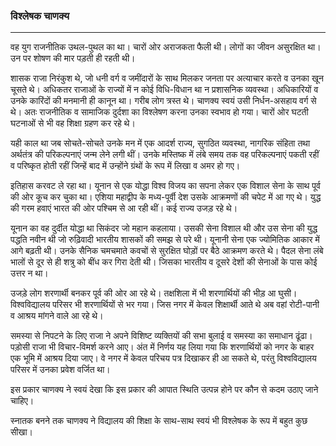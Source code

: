 ### विश्लेषक चाणक्य

---

वह युग राजनीतिक उथल-पुथल का था। चारों ओर अराजकता फैली थी। लोगों का जीवन असुरक्षित था। उन पर शोषण की मार पड़ती ही रहती थी।

शासक राजा निरंकुश थे, जो धनी वर्ग व जमींदारों के साथ मिलकर जनता पर अत्याचार करते व उनका खून चूसते थे। अधिकतर राजाओं के राज्यों में न कोई विधि-विधान था न प्रशासनिक व्यवस्था। अधिकारियों व उनके कारिंदों की मनमानी ही कानून था। गरीब लोग त्रस्त थे। चाणक्य स्वयं उसी निर्धन-असहाय वर्ग से थे। अतः राजनीतिक व सामाजिक दुर्दशा का विश्लेषण करना उनका स्वभाव हो गया। चारों ओर घटती घटनाओं से भी वह शिक्षा ग्रहण कर रहे थे।

यही काल था जब सोचते-सोचते उनके मन में एक आदर्श राज्य, सुगठित व्यवस्था, नागरिक संहिता तथा अर्थतंत्र की परिकल्पनाएं जन्म लेने लगी थीं। उनके मस्तिष्क में लंबे समय तक वह परिकल्पनाएं पकती रहीं व परिष्कृत होती रहीं जिन्हें बाद में उन्होंने ग्रंथों के रूप में लिखा व अमर हो गए।

इतिहास करवट ले रहा था। यूनान से एक योद्धा विश्व विजय का सपना लेकर एक विशाल सेना के साथ पूर्व की ओर कूच कर चुका था। एशिया महाद्वीप के मध्य-पूर्वी देश उसके आक्रमणों की चपेट में आ गए थे। युद्ध की गरम हवाएं भारत की ओर पश्चिम से आ रही थीं। कई राज्य उजड़ रहे थे।

यूनान का वह दुर्दीत योद्धा था सिकंदर जो महान कहलाया। उसकी सेना विशाल थी और उस सेना की युद्ध पद्धति नवीन थी जो रुढ़िवादी भारतीय शासकों की समझ से परे थी। यूनानी सेना एक ज्योमितिक आकार में आगे बढ़ती थी। उनके सैनिक चमचमाते कवचों से सुरक्षित घोड़ों पर बैठे आक्रमण करते थे। पैदल सेना लंबे भालों से दूर से ही शत्रु को बींध कर गिरा देती थी। जिसका भारतीय व दूसरे देशों की सेनाओं के पास कोई उत्तर न था।

उजड़े लोग शरणार्थी बनकर पूर्व की ओर आ रहे थे। तक्षशिला में भी शरणार्थियों की भीड़ आ घुसी। विश्वविद्यालय परिसर भी शरणार्थियों से भर गया। जिस नगर में केवल शिक्षार्थी आते थे अब वहां रोटी-पानी व आश्रय मांगने वाले आ रहे थे।

समस्या से निपटने के लिए राजा ने अपने विशिष्ट व्यक्तियों की सभा बुलाई व समस्या का समाधान ढूंढा। पड़ोसी राजा भी विचार-विमर्श करने आए। अंत में निर्णय यह लिया गया कि शरणार्थियों को नगर के बाहर एक भूमि में आश्रय दिया जाए। वे नगर में केवल परिचय पत्र दिखाकर ही आ सकते थे, परंतु विश्वविद्यालय परिसर में उनका प्रवेश वर्जित था।

इस प्रकार चाणक्य ने स्वयं देखा कि इस प्रकार की आपात स्थिति उत्पन्न होने पर कौन से कदम उठाए जाने चाहिए।

स्नातक बनने तक चाणक्य ने विद्यालय की शिक्षा के साथ-साथ स्वयं भी विश्लेषक के रूप में बहुत कुछ सीखा। 
